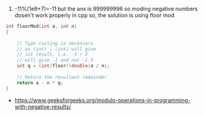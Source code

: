1. -11%(1e9+7)=-11 but the ans is 999999996
so moding negative numbers dosen't work properly in cpp so, the solution is using floor mod
```cpp
int floorMod(int a, int n)
{
     
    // Type casting is necessary
    // as (int) / (int) will give
    // int result, i.e. -3 / 2
    // will give -1 and not -1.5
    int q = (int)floor((double)a / n);
 
    // Return the resultant remainder
    return a - n * q;
}
```
* https://www.geeksforgeeks.org/modulo-operations-in-programming-with-negative-results/
